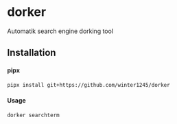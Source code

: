 # dorker
Automatik search engine dorking tool

## Installation

#### pipx
```sh
pipx install git+https://github.com/winter1245/dorker
```

#### Usage

```sh
dorker searchterm
```
